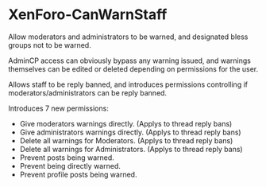 # XenForo-CanWarnStaff

Allow moderators and administrators to be warned, and designated bless groups not to be warned.

AdminCP access can obviously bypass any warning issued, and warnings themselves can be edited or deleted depending on permissions for the user.

Allows staff to be reply banned, and introduces permissions controlling if moderators/administrators can be reply banned.

Introduces 7 new permissions:

- Give moderators warnings directly. (Applys to thread reply bans)
- Give administrators warnings directly. (Applys to thread reply bans)
- Delete all warnings for Moderators. (Applys to thread reply bans)
- Delete all warnings for Administrators. (Applys to thread reply bans)
- Prevent posts being warned.
- Prevent being directly warned.
- Prevent profile posts being warned.
